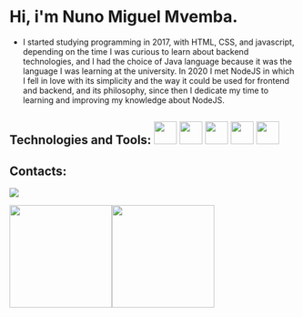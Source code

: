 # Hi, i'm Nuno Miguel Mvemba.

- I started studying programming in 2017, with HTML, CSS, and javascript, depending on the time I was curious to learn about backend technologies, and I had the choice of Java language because it was the language I was learning at the university. In 2020 I met NodeJS in which I fell in love with its simplicity and the way it could be used for frontend and backend, and its philosophy, since then I dedicate my time to learning and improving my knowledge about NodeJS.

## Technologies and Tools: <img src="https://cdn.jsdelivr.net/gh/devicons/devicon/icons/javascript/javascript-original.svg" width="40" height="40"/> <img src="https://cdn.jsdelivr.net/gh/devicons/devicon/icons/typescript/typescript-original.svg" width="40" height="40"/> <img src="https://cdn.jsdelivr.net/gh/devicons/devicon/icons/nodejs/nodejs-original-wordmark.svg" width="40" height="40"/> <img src="https://cdn.jsdelivr.net/gh/devicons/devicon/icons/docker/docker-original.svg" width="40" height="40"/> <img src="https://cdn.jsdelivr.net/gh/devicons/devicon/icons/git/git-original.svg" width="40" height="40"/>

## Contacts:
<a href="https://www.linkedin.com/in/nuno-miguel-mvemba-774ab6206/" target="_blank"><img src="https://img.shields.io/badge/-LinkedIn-%230077B5?style=for-the-badge&logo=linkedin&logoColor=white" target="_blank"></a></div>

<div><a href="https://github.com/nunosirijc23"><img height="180em" src="https://github-readme-stats.vercel.app/api/top-langs/?username=nunosirijc23&layout=compact&langs_count=7&theme=dracula"/><img height="180em" src="https://github-readme-stats.vercel.app/api?username=nunosirijc23&show_icons=true&theme=dracula&include_all_commits=true&count_private=true"/></div>

<!---
nunosirijc23/nunosirijc23 is a ✨ special ✨ repository because its `README.md` (this file) appears on your GitHub profile.
You can click the Preview link to take a look at your changes.
--->
